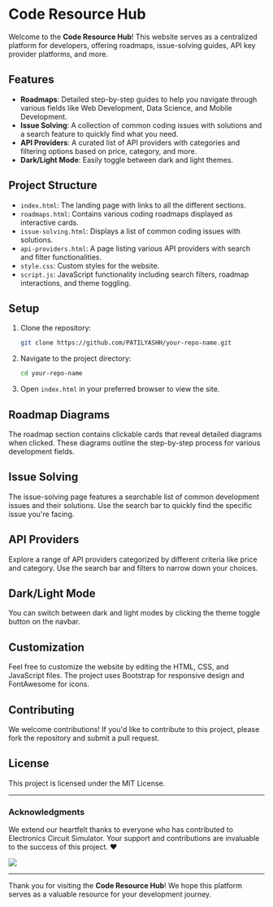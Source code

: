
# Code Resource Hub

Welcome to the **Code Resource Hub**! This website serves as a centralized platform for developers, offering roadmaps, issue-solving guides, API key provider platforms, and more.

## Features

- **Roadmaps**: Detailed step-by-step guides to help you navigate through various fields like Web Development, Data Science, and Mobile Development.
- **Issue Solving**: A collection of common coding issues with solutions and a search feature to quickly find what you need.
- **API Providers**: A curated list of API providers with categories and filtering options based on price, category, and more.
- **Dark/Light Mode**: Easily toggle between dark and light themes.

## Project Structure

- `index.html`: The landing page with links to all the different sections.
- `roadmaps.html`: Contains various coding roadmaps displayed as interactive cards.
- `issue-solving.html`: Displays a list of common coding issues with solutions.
- `api-providers.html`: A page listing various API providers with search and filter functionalities.
- `style.css`: Custom styles for the website.
- `script.js`: JavaScript functionality including search filters, roadmap interactions, and theme toggling.

## Setup

1. Clone the repository:
   ```bash
   git clone https://github.com/PATILYASHH/your-repo-name.git
   ```
2. Navigate to the project directory:
   ```bash
   cd your-repo-name
   ```
3. Open `index.html` in your preferred browser to view the site.

## Roadmap Diagrams

The roadmap section contains clickable cards that reveal detailed diagrams when clicked. These diagrams outline the step-by-step process for various development fields.

## Issue Solving

The issue-solving page features a searchable list of common development issues and their solutions. Use the search bar to quickly find the specific issue you're facing.

## API Providers

Explore a range of API providers categorized by different criteria like price and category. Use the search bar and filters to narrow down your choices.

## Dark/Light Mode

You can switch between dark and light modes by clicking the theme toggle button on the navbar.

## Customization

Feel free to customize the website by editing the HTML, CSS, and JavaScript files. The project uses Bootstrap for responsive design and FontAwesome for icons.

## Contributing

We welcome contributions! If you'd like to contribute to this project, please fork the repository and submit a pull request.

## License

This project is licensed under the MIT License.

---
### Acknowledgments

We extend our heartfelt thanks to everyone who has contributed to Electronics Circuit Simulator. Your support and contributions are invaluable to the success of this project. ❤️

<a href="https://github.com/Thesagecoder/sage-Coder/graphs/contributors">
  <img src="https://github.com/Thesagecoder/sage-Coder" />
</a>

---

Thank you for visiting the **Code Resource Hub**! We hope this platform serves as a valuable resource for your development journey.
